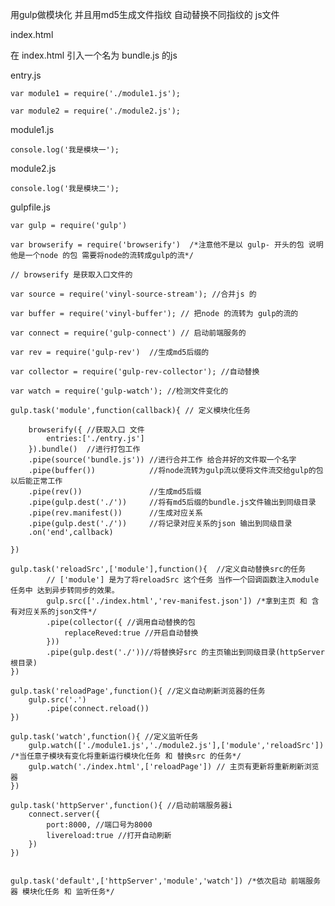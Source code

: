 用gulp做模块化 并且用md5生成文件指纹 自动替换不同指纹的 js文件

index.html

在 index.html 引入一个名为 bundle.js 的js
<script src="./bundle.js"></script>
entry.js

    var module1 = require('./module1.js');

    var module2 = require('./module2.js');
module1.js

    console.log('我是模块一');
module2.js

    console.log('我是模块二');
gulpfile.js

    var gulp = require('gulp')

    var browserify = require('browserify')  /*注意他不是以 gulp- 开头的包 说明他是一个node 的包 需要将node的流转成gulp的流*/ 
    
    // browserify 是获取入口文件的

    var source = require('vinyl-source-stream'); //合并js 的 

    var buffer = require('vinyl-buffer'); // 把node 的流转为 gulp的流的

    var connect = require('gulp-connect') // 启动前端服务的

    var rev = require('gulp-rev')  //生成md5后缀的

    var collector = require('gulp-rev-collector'); //自动替换

    var watch = require('gulp-watch'); //检测文件变化的

    gulp.task('module',function(callback){ // 定义模块化任务
        
        browserify({ //获取入口 文件
            entries:['./entry.js']
        }).bundle()  //进行打包工作
        .pipe(source('bundle.js')) //进行合并工作 给合并好的文件取一个名字
        .pipe(buffer())            //将node流转为gulp流以便将文件流交给gulp的包以后能正常工作
        .pipe(rev())               //生成md5后缀
        .pipe(gulp.dest('./'))     //将有md5后缀的bundle.js文件输出到同级目录
        .pipe(rev.manifest())      //生成对应关系
        .pipe(gulp.dest('./'))     //将记录对应关系的json 输出到同级目录
        .on('end',callback)

    })

    gulp.task('reloadSrc',['module'],function(){  //定义自动替换src的任务
            // ['module'] 是为了将reloadSrc 这个任务 当作一个回调函数注入module任务中 达到异步转同步的效果。
            gulp.src(['./index.html','rev-manifest.json']) /*拿到主页 和 含有对应关系的json文件*/
            .pipe(collector({ //调用自动替换的包
                replaceReved:true //开启自动替换
            }))
            .pipe(gulp.dest('./'))//将替换好src 的主页输出到同级目录(httpServer根目录)
    })

    gulp.task('reloadPage',function(){ //定义自动刷新浏览器的任务
        gulp.src('.')
            .pipe(connect.reload())
    })

    gulp.task('watch',function(){ //定义监听任务
        gulp.watch(['./module1.js','./module2.js'],['module','reloadSrc']) /*当任意子模块有变化将重新运行模块化任务 和 替换src 的任务*/
        gulp.watch('./index.html',['reloadPage']) // 主页有更新将重新刷新浏览器
    })

    gulp.task('httpServer',function(){ //启动前端服务器i
        connect.server({
            port:8000, //端口号为8000
            livereload:true //打开自动刷新
        })
    })


    gulp.task('default',['httpServer','module','watch']) /*依次启动 前端服务器 模块化任务 和 监听任务*/